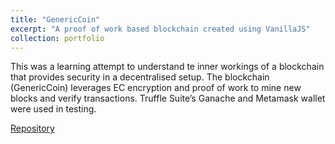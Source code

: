 ```yaml
---
title: "GenericCoin"
excerpt: "A proof of work based blockchain created using VanillaJS"
collection: portfolio
---
```


This was a learning attempt to understand te inner workings of a blockchain that provides security in a decentralised setup. The blockchain (GenericCoin) leverages EC encryption and proof of work to mine new blocks and verify transactions. Truffle Suite’s Ganache and Metamask wallet were used in testing.

[Repository](https://github.com/Anirudh-R-1201/GenericCoin)